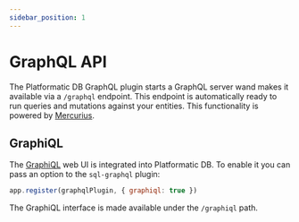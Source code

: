 ```yaml
---
sidebar_position: 1
---
```

# GraphQL API

The Platformatic DB GraphQL plugin starts a GraphQL server wand makes it available
via a `/graphql` endpoint. This endpoint is automatically ready to run queries and
mutations against your entities. This functionality is powered by
[Mercurius](https://mercurius.dev).

## GraphiQL

The [GraphiQL](https://github.com/graphql/graphiql) web UI is integrated into
Platformatic DB. To enable it you can pass an option to the `sql-graphql` plugin:

```javascript
app.register(graphqlPlugin, { graphiql: true })
```

The GraphiQL interface is made available under the `/graphiql` path.

